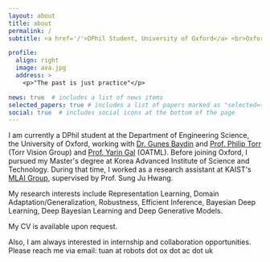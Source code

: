 ```yaml
---
layout: about
title: about
permalink: /
subtitle: <a href='/'>DPhil Student, University of Oxford</a> <br>Oxford, United Kingdom

profile:
  align: right
  image: ava.jpg
  address: >
    <p>"The past is just practice"</p>

news: true  # includes a list of news items
selected_papers: true # includes a list of papers marked as "selected={true}"
social: true  # includes social icons at the bottom of the page
---
```


I am currently a DPhil student at the Department of Engineering Science, the University of Oxford, working with <a href="https://www.robots.ox.ac.uk/~gunes/">Dr. Gunes Baydin</a> and <a href="https://www.robots.ox.ac.uk/~phst/">Prof. Philip Torr</a> (Torr Vision Group) and <a href="http://www.cs.ox.ac.uk/people/yarin.gal/website/">Prof. Yarin Gal</a> (OATML). Before joining Oxford, I pursued my Master's degree at Korea Advanced Institute of Science and Technology. During that time, I worked as a research assistant at KAIST's <a href="https://www.mlai-kaist.com/" target="_blank">MLAI Group</a>, supervised by Prof. Sung Ju Hwang.

My research interests include Representation Learning, Domain Adaptation/Generalization, Robustness, Efficient Inference, Bayesian Deep Learning, Deep Bayesian Learning and Deep Generative Models.

My CV is available upon request. 

Also, I am always interested in internship and collaboration opportunities. Please reach me via email: tuan at robots dot ox dot ac dot uk